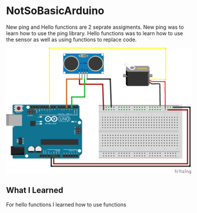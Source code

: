 # NotSoBasicArduino

New ping and Hello functions are 2 seprate assigments. New ping was to learn how to use the ping library. Hello functions was to learn how to use the sensor as well as using functions to replace code.

![Hello Functions](hellofunctions/hellofunctionsfritz.png)

## What I Learned
For hello functions I learned how to use functions     
